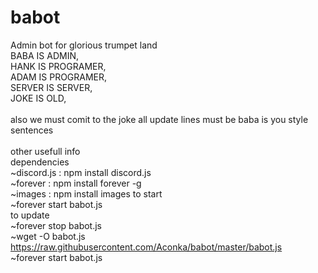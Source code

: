 # babot
Admin bot for glorious trumpet land<br/>
BABA IS ADMIN, <br/>
HANK IS PROGRAMER, <br/>
ADAM IS PROGRAMER, <br/>
SERVER IS SERVER, <br/>
JOKE IS OLD, <br/>
<br/>
also we must comit to the joke all update lines must be baba is you style sentences <br/>
 <br/>
other usefull info <br/>
dependencies <br/>
~discord.js : npm install discord.js <br/>
~forever : npm install forever -g <br/>
~images : npm install images
to start <br/>
~forever start babot.js <br/>
to update <br/>
~forever stop babot.js <br/>
~wget -O babot.js https://raw.githubusercontent.com/Aconka/babot/master/babot.js <br/>
~forever start babot.js <br/>
